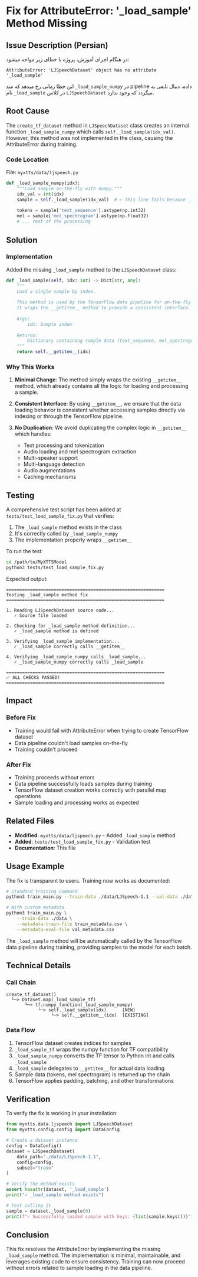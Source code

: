 # Fix for AttributeError: '_load_sample' Method Missing

## Issue Description (Persian)

در هنگام اجرای آموزش، پروژه با خطای زیر مواجه میشود:

```
AttributeError: 'LJSpeechDataset' object has no attribute '_load_sample'
```

این خطا زمانی رخ میدهد که متد `_load_sample_numpy` در pipeline داده، دنبال تابعی به نام `_load_sample` در کلاس `LJSpeechDataset` میگردد که وجود ندارد.

## Root Cause

The `create_tf_dataset` method in `LJSpeechDataset` class creates an internal function `_load_sample_numpy` which calls `self._load_sample(idx_val)`. However, this method was not implemented in the class, causing the AttributeError during training.

### Code Location

File: `myxtts/data/ljspeech.py`

```python
def _load_sample_numpy(idx):
    """Load sample on-the-fly with numpy."""
    idx_val = int(idx)
    sample = self._load_sample(idx_val)  # ← This line fails because _load_sample doesn't exist
    
    tokens = sample['text_sequence'].astype(np.int32)
    mel = sample['mel_spectrogram'].astype(np.float32)
    # ... rest of the processing
```

## Solution

### Implementation

Added the missing `_load_sample` method to the `LJSpeechDataset` class:

```python
def _load_sample(self, idx: int) -> Dict[str, any]:
    """
    Load a single sample by index.
    
    This method is used by the TensorFlow data pipeline for on-the-fly loading.
    It wraps the __getitem__ method to provide a consistent interface.
    
    Args:
        idx: Sample index
        
    Returns:
        Dictionary containing sample data (text_sequence, mel_spectrogram, etc.)
    """
    return self.__getitem__(idx)
```

### Why This Works

1. **Minimal Change**: The method simply wraps the existing `__getitem__` method, which already contains all the logic for loading and processing a sample.

2. **Consistent Interface**: By using `__getitem__`, we ensure that the data loading behavior is consistent whether accessing samples directly via indexing or through the TensorFlow pipeline.

3. **No Duplication**: We avoid duplicating the complex logic in `__getitem__` which handles:
   - Text processing and tokenization
   - Audio loading and mel spectrogram extraction
   - Multi-speaker support
   - Multi-language detection
   - Audio augmentations
   - Caching mechanisms

## Testing

A comprehensive test script has been added at `tests/test_load_sample_fix.py` that verifies:

1. The `_load_sample` method exists in the class
2. It's correctly called by `_load_sample_numpy`
3. The implementation properly wraps `__getitem__`

To run the test:

```bash
cd /path/to/MyXTTSModel
python3 tests/test_load_sample_fix.py
```

Expected output:
```
============================================================
Testing _load_sample method fix
============================================================

1. Reading LJSpeechDataset source code...
   ✓ Source file loaded

2. Checking for _load_sample method definition...
   ✓ _load_sample method is defined

3. Verifying _load_sample implementation...
   ✓ _load_sample correctly calls __getitem__

4. Verifying _load_sample_numpy calls _load_sample...
   ✓ _load_sample_numpy correctly calls _load_sample

============================================================
✅ ALL CHECKS PASSED!
============================================================
```

## Impact

### Before Fix
- Training would fail with AttributeError when trying to create TensorFlow dataset
- Data pipeline couldn't load samples on-the-fly
- Training couldn't proceed

### After Fix
- Training proceeds without errors
- Data pipeline successfully loads samples during training
- TensorFlow dataset creation works correctly with parallel map operations
- Sample loading and processing works as expected

## Related Files

- **Modified**: `myxtts/data/ljspeech.py` - Added `_load_sample` method
- **Added**: `tests/test_load_sample_fix.py` - Validation test
- **Documentation**: This file

## Usage Example

The fix is transparent to users. Training now works as documented:

```bash
# Standard training command
python3 train_main.py --train-data ./data/LJSpeech-1.1 --val-data ./data/LJSpeech-1.1

# With custom metadata
python3 train_main.py \
    --train-data ./data \
    --metadata-train-file train_metadata.csv \
    --metadata-eval-file val_metadata.csv
```

The `_load_sample` method will be automatically called by the TensorFlow data pipeline during training, providing samples to the model for each batch.

## Technical Details

### Call Chain

```
create_tf_dataset()
  └─> Dataset.map(_load_sample_tf)
       └─> tf.numpy_function(_load_sample_numpy)
            └─> self._load_sample(idx)      [NEW]
                 └─> self.__getitem__(idx)  [EXISTING]
```

### Data Flow

1. TensorFlow dataset creates indices for samples
2. `_load_sample_tf` wraps the numpy function for TF compatibility
3. `_load_sample_numpy` converts the TF tensor to Python int and calls `_load_sample`
4. `_load_sample` delegates to `__getitem__` for actual data loading
5. Sample data (tokens, mel spectrogram) is returned up the chain
6. TensorFlow applies padding, batching, and other transformations

## Verification

To verify the fix is working in your installation:

```python
from myxtts.data.ljspeech import LJSpeechDataset
from myxtts.config.config import DataConfig

# Create a dataset instance
config = DataConfig()
dataset = LJSpeechDataset(
    data_path="./data/LJSpeech-1.1",
    config=config,
    subset="train"
)

# Verify the method exists
assert hasattr(dataset, '_load_sample')
print("✓ _load_sample method exists")

# Test calling it
sample = dataset._load_sample(0)
print(f"✓ Successfully loaded sample with keys: {list(sample.keys())}")
```

## Conclusion

This fix resolves the AttributeError by implementing the missing `_load_sample` method. The implementation is minimal, maintainable, and leverages existing code to ensure consistency. Training can now proceed without errors related to sample loading in the data pipeline.
